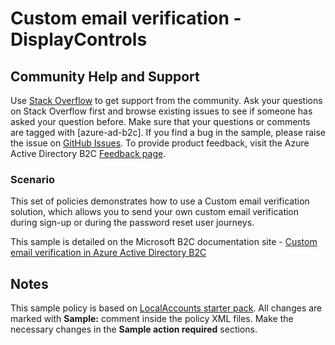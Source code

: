 # Custom email verification - DisplayControls

## Community Help and Support

Use [Stack Overflow](https://stackoverflow.com/questions/tagged/azure-ad-b2c) to get support from the community. Ask your questions on Stack Overflow first and browse existing issues to see if someone has asked your question before. Make sure that your questions or comments are tagged with [azure-ad-b2c].
If you find a bug in the sample, please raise the issue on [GitHub Issues](https://github.com/azure-ad-b2c/samples/issues).
To provide product feedback, visit the Azure Active Directory B2C [Feedback page](https://feedback.azure.com/forums/169401-azure-active-directory?category_id=160596).

### Scenario

This set of policies demonstrates how to use a Custom email verification solution, which allows you to send your own custom email verification during sign-up or during the password reset user journeys.

This sample is detailed on the Microsoft B2C documentation site - [Custom email verification in Azure Active Directory B2C](https://docs.microsoft.com/azure/active-directory-b2c/custom-email)


## Notes

This sample policy is based on [LocalAccounts starter pack](https://github.com/Azure-Samples/active-directory-b2c-custom-policy-starterpack/tree/master/LocalAccounts). All changes are marked with **Sample:** comment inside the policy XML files. Make the necessary changes in the **Sample action required** sections. 